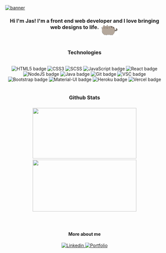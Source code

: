 


<a href="https://github.com/jasmincher" target="_blank">![banner](smoke.gif)</a>


<div align="center"> 
<h3 id="intro">

Hi I'm Jas! I'm a front end web developer and I love bringing web designs to life. 
<img src="pusheen.gif" width="60px" style="vertical-align:top">
</h3>
</div>




#


<h3 align="center">Technologies</h3>
<br>

<div align="center">

<img alt="HTML5 badge" src="https://img.shields.io/badge/HTML%20-%234a25b0.svg?style=for-the-badge&for-the-badge&logo=html5&logoColor=white" height=25 width=60/>

<img alt="CSS3" src="https://img.shields.io/badge/CSS%20-%234a25b0.svg?style=for-the-badge&for-the-badge&logo=css3&logoColor=white" height=25 width=60/> 

<img alt="SCSS" src="https://img.shields.io/badge/SCSS%20-%234a25b0.svg?style=for-the-badge&for-the-badge&logo=SASS&logoColor=white" height=25 width=60/> 

<img alt="JavaScript badge" src="https://img.shields.io/badge/JavaScript%20-%234a25b0.svg?style=for-the-badge&for-the-badge&logo=javascript&logoColor=white" height=25 width=90/> 

<img alt="React badge" src="https://img.shields.io/badge/React%20-%235e23b0.svg?style=for-the-badge&for-the-badge&logo=react&logoColor=white" height=25 width=70/> 

<img alt="NodeJS badge" src="https://img.shields.io/badge/Node.js%20-%235e23b0.svg?style=for-the-badge&for-the-badge&logo=node.js&logoColor=white" height=25 width=80/>

<img alt="Java badge" src="https://img.shields.io/badge/Java%20-%235e23b0.svg?style=for-the-badge&for-the-badge&logo=java&logoColor=white" height=25 width=66/>

<img alt="Git badge" src="https://img.shields.io/badge/Git%20-%237823b0.svg?style=for-the-badge&for-the-badge&logo=git&logoColor=white" height=25 width=60/> 




<img alt="VSC badge" src="https://img.shields.io/badge/Visual Studio Code%20-%237823b0.svg?style=for-the-badge&for-the-badge&logo=visual-studio-code&logoColor=white" height=25 width=150/> 

<img alt="Bootstrap badge" src="https://img.shields.io/badge/Bootstrap%20-%237823b0.svg?style=for-the-badge&for-the-badge&logo=bootstrap&logoColor=white" height=25 width=100/> 

<img alt="Material-UI badge" src="https://img.shields.io/badge/Material ui%20-%239925b0.svg?style=for-the-badge&for-the-badge&logo=material-ui&logoColor=white" height=25 width=100/> 


<img alt="Heroku badge" src="https://img.shields.io/badge/Heroku%20-%239925b0.svg?style=for-the-badge&for-the-badge&logo=heroku&logoColor=white" height=25 width=80/> 

<img alt="Vercel badge" src="https://img.shields.io/badge/Vercel%20-%239925b0.svg?style=for-the-badge&for-the-badge&logo=vercel&logoColor=white" height=25 width=80/> 


 </div>

#
<h3 align="center">Github Stats<h3>



<div align="center">


<img height="160px" width="330px" src="https://github-readme-stats.vercel.app/api?username=jasmincher&hide_border=true&show_icons=true&include_all_commits=true&count_private=true&line_height=24&text_color=000&icon_color=000&bg_color=fff&title_color=000"/>




<img height="164px" width="330px" src="https://github-readme-stats.vercel.app/api/top-langs/?username=jasmincher&hide=html&hide_border=true&card_width=330&layout=compact&langs_count=7&text_color=000&icon_color=000&bg_color=fff&title_color=000"/> 


</div>
<br>


#


<div align="center">
<h4>More about me</h4>

<span>
<a href="https://www.linkedin.com/in/jasmincher/
" target="_blank"><img alt="Linkedin" src="https://img.shields.io/badge/Linkedin%20-%234a25b0.svg?style=for-the-badge&for-the-badge&logo=linkedin&logoColor=white" height=25 width=90/> 
</a>
</span>

<span>
<a href="https://jascodes.com/" target="_blank">
<img alt="Portfolio" src="https://img.shields.io/badge/Portfolio%20-%234a25b0.svg?style=for-the-badge&for-the-badge&logo=safari&logoColor=white" height=25 width=90/> 
</span>
</a>
</div>